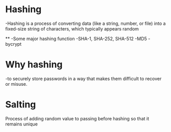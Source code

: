 # Hashing

-Hashing is a process of converting data (like a string, number, or file) into a fixed-size string of characters, which typically appears random

\*\* -Some major hashing function
-SHA-1, SHA-252, SHA-512
-MD5
-bycrypt

# Why hashing

-to securely store passwords in a way that makes them difficult to recover or misuse.

# Salting

Process of adding random value to passing before hashing so that it remains unique
